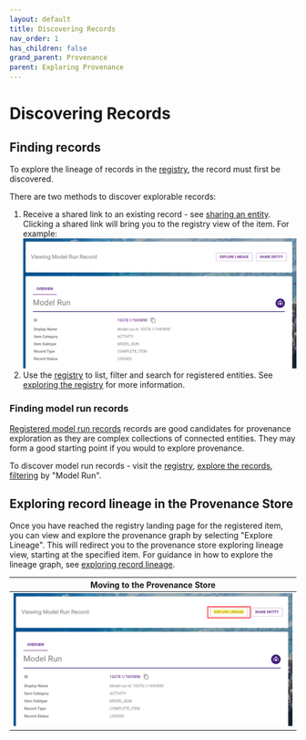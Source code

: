 ```yaml
---
layout: default
title: Discovering Records
nav_order: 1
has_children: false
grand_parent: Provenance
parent: Exploring Provenance
---
```


# Discovering Records

## Finding records

To explore the lineage of records in the [registry](../registry/overview), the record must first be discovered.

There are two methods to discover explorable records:

1. Receive a shared link to an existing record - see [sharing an entity](../registry/sharing_an_entity). Clicking a shared link will bring you to the registry view of the item. For example: <img src="../../../assets/images/provenance/exploring/shared.png" alt="drawing" width="800"/>
2. Use the [registry](../registry/overview) to list, filter and search for registered entities. See [exploring the registry](../registry/exploring_the_registry) for more information.

### Finding model run records

[Registered model run records](../registering-model-runs/index) records are good candidates for provenance exploration as they are complex collections of connected entities. They may form a good starting point if you would to explore provenance.

To discover model run records - visit the [registry](../registry/overview), [explore the records](../registry/exploring_the_registry), [filtering](../registry/exploring_the_registry#listing-sorting-and-filtering-entities) by "Model Run".

## Exploring record lineage in the Provenance Store

Once you have reached the registry landing page for the registered item, you can view and explore the provenance graph by selecting "Explore Lineage". This will redirect you to the provenance store exploring lineage view, starting at the specified item. For guidance in how to explore the lineage graph, see [exploring record lineage](./exploring-record-lineage).

|                                        Moving to the Provenance Store                                        |
| :----------------------------------------------------------------------------------------------------------: |
| <img src="../../../assets/images/provenance/exploring/exploring_highlighted.png" alt="drawing" width="800"/> |
